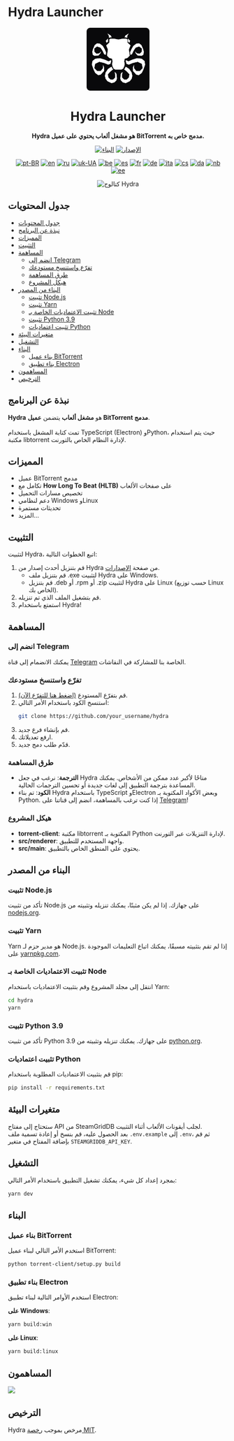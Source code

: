 # Hydra Launcher

<div align="center">

[<img src="./resources/icon.png" width="144"/>](https://help.hydralauncher.gg)

<h1 align="center">Hydra Launcher</h1>

<p align="center">
    <strong>Hydra هو مشغل ألعاب يحتوي على عميل BitTorrent مدمج خاص به.</strong>
</p>

[![البناء](https://img.shields.io/github/actions/workflow/status/hydralauncher/hydra/build.yml)](https://github.com/hydralauncher/hydra/actions)
[![الإصدار](https://img.shields.io/github/package-json/v/hydralauncher/hydra)](https://github.com/hydralauncher/hydra/releases)

[![pt-BR](https://img.shields.io/badge/lang-pt--BR-green.svg)](./docs/README.pt-BR.md)
[![en](https://img.shields.io/badge/lang-en-red.svg)](./README.md)
[![ru](https://img.shields.io/badge/lang-ru-yellow.svg)](./docs/README.ru.md)
[![uk-UA](https://img.shields.io/badge/lang-uk--UA-blue)](./docs/README.uk-UA.md)
[![be](https://img.shields.io/badge/lang-be-orange)](./docs/README.be.md)
[![es](https://img.shields.io/badge/lang-es-red)](./docs/README.es.md)
[![fr](https://img.shields.io/badge/lang-fr-blue)](./docs/README.fr.md)
[![de](https://img.shields.io/badge/lang-de-black)](./docs/README.de.md)
[![ita](https://img.shields.io/badge/lang-it-red)](./docs/README.it.md)
[![cs](https://img.shields.io/badge/lang-cs-purple)](./docs/README.cs.md)
[![da](https://img.shields.io/badge/lang-da-red)](./docs/README.da.md)
[![nb](https://img.shields.io/badge/lang-nb-blue)](./docs/README.nb.md)
[![ee](https://img.shields.io/badge/lang-et-blue.svg)](./docs/README.et.md)

![كتالوج Hydra](./docs/screenshot.png)

</div>

## جدول المحتويات

- [جدول المحتويات](#جدول-المحتويات)
- [نبذة عن البرنامج](#نبذة-عن-البرنامج)
- [المميزات](#المميزات)
- [التثبيت](#التثبيت)
- [المساهمة](#المساهمة)
  - [انضم إلى Telegram](#انضم-إلى-Telegram)
  - [تفرّع واستنسخ مستودعك](#تفرّع-واستنسخ-مستودعك)
  - [طرق المساهمة](#طرق-المساهمة)
  - [هيكل المشروع](#هيكل-المشروع)
- [البناء من المصدر](#البناء-من-المصدر)
  - [تثبيت Node.js](#تثبيت-Node.js)
  - [تثبيت Yarn](#تثبيت-Yarn)
  - [تثبيت الاعتماديات الخاصة بـ Node](#تثبيت-الاعتماديات-الخاصة-ب-Node)
  - [تثبيت Python 3.9](#تثبيت-Python-3.9)
  - [تثبيت اعتماديات Python](#تثبيت-اعتماديات-Python)
- [متغيرات البيئة](#متغيرات-البيئة)
- [التشغيل](#التشغيل)
- [البناء](#البناء)
  - [بناء عميل BitTorrent](#بناء-عميل-BitTorrent)
  - [بناء تطبيق Electron](#بناء-تطبيق-Electron)
- [المساهمون](#المساهمون)
- [الترخيص](#الترخيص)

## نبذة عن البرنامج

**Hydra** هو **مشغل ألعاب** يتضمن **عميل BitTorrent مدمج**.  
<br>
تمت كتابة المشغل باستخدام TypeScript (Electron) وPython، حيث يتم استخدام مكتبة libtorrent لإدارة النظام الخاص بالتورنت.

## المميزات

- عميل BitTorrent مدمج
- تكامل مع **How Long To Beat (HLTB)** على صفحات الألعاب
- تخصيص مسارات التحميل
- دعم لنظامي Windows وLinux
- تحديثات مستمرة
- المزيد...

## التثبيت

لتثبيت Hydra، اتبع الخطوات التالية:

1. قم بتنزيل أحدث إصدار من Hydra من صفحة [الإصدارات](https://github.com/hydralauncher/hydra/releases/latest).  
   - قم بتنزيل ملف .exe لتثبيت Hydra على Windows.
   - قم بتنزيل .deb أو .rpm أو .zip لتثبيت Hydra على Linux (حسب توزيع Linux الخاص بك).
2. قم بتشغيل الملف الذي تم تنزيله.
3. استمتع باستخدام Hydra!

## المساهمة

### انضم إلى Telegram

يمكنك الانضمام إلى قناة [Telegram](https://t.me/hydralauncher) الخاصة بنا للمشاركة في النقاشات.

### تفرّع واستنسخ مستودعك

1. قم بتفرّع المستودع [(اضغط هنا للتفرّع الآن)](https://github.com/hydralauncher/hydra/fork).  
2. استنسخ الكود باستخدام الأمر التالي:
   ```bash
   git clone https://github.com/your_username/hydra
   ```
3. قم بإنشاء فرع جديد.
4. ارفع تعديلاتك.
5. قدّم طلب دمج جديد.

### طرق المساهمة

- **الترجمة**: نرغب في جعل Hydra متاحًا لأكبر عدد ممكن من الأشخاص. يمكنك المساعدة بترجمة التطبيق إلى لغات جديدة أو تحسين الترجمات الحالية.
- **الكود**: تم بناء Hydra باستخدام TypeScript وElectron وبعض الأكواد المكتوبة بـ Python. إذا كنت ترغب بالمساهمة، انضم إلى قناتنا على [Telegram](https://t.me/hydralauncher)!

### هيكل المشروع

- **torrent-client**: مكتبة libtorrent المكتوبة بـ Python لإدارة التنزيلات عبر التورنت.
- **src/renderer**: واجهة المستخدم للتطبيق.
- **src/main**: يحتوي على المنطق الخاص بالتطبيق.

## البناء من المصدر

### تثبيت Node.js

تأكد من تثبيت Node.js على جهازك. إذا لم يكن مثبتًا، يمكنك تنزيله وتثبيته من [nodejs.org](https://nodejs.org/).

### تثبيت Yarn

Yarn هو مدير حزم لـ Node.js. إذا لم تقم بتثبيته مسبقًا، يمكنك اتباع التعليمات الموجودة على [yarnpkg.com](https://classic.yarnpkg.com/lang/en/docs/install/).

### تثبيت الاعتماديات الخاصة بـ Node

انتقل إلى مجلد المشروع وقم بتثبيت الاعتماديات باستخدام Yarn:

```bash
cd hydra
yarn
```

### تثبيت Python 3.9

تأكد من تثبيت Python 3.9 على جهازك. يمكنك تنزيله وتثبيته من [python.org](https://www.python.org/downloads/release/python-3913/).

### تثبيت اعتماديات Python

قم بتثبيت الاعتماديات المطلوبة باستخدام pip:

```bash
pip install -r requirements.txt
```

## متغيرات البيئة

ستحتاج إلى مفتاح API من SteamGridDB لجلب أيقونات الألعاب أثناء التثبيت.  
بعد الحصول عليه، قم بنسخ أو إعادة تسمية ملف `.env.example` إلى `.env`، ثم قم بإضافة المفتاح في متغير `STEAMGRIDDB_API_KEY`.

## التشغيل

بمجرد إعداد كل شيء، يمكنك تشغيل التطبيق باستخدام الأمر التالي:

```bash
yarn dev
```

## البناء

### بناء عميل BitTorrent

استخدم الأمر التالي لبناء عميل BitTorrent:

```bash
python torrent-client/setup.py build
```

### بناء تطبيق Electron

استخدم الأوامر التالية لبناء تطبيق Electron:

**على Windows**:

```bash
yarn build:win
```

**على Linux**:

```bash
yarn build:linux
```

## المساهمون

<a href="https://github.com/hydralauncher/hydra/graphs/contributors">
  <img src="https://contrib.rocks/image?repo=hydralauncher/hydra" />
</a>

## الترخيص

Hydra مرخص بموجب [رخصة MIT](LICENSE).
